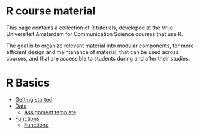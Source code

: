 R course material
============

This page contains a collection of R tutorials, developed at the Vrije Universiteit Amsterdam for Communication Science courses that use R. 

The goal is to organize relevant material into modular components, for more efficient design and maintenance of material, that can be used across courses, and that are accessible to students during and after their studies.

# R Basics

* [Getting started](tutorials/R_basics_1_getting_started.md)
* [Data](tutorials/R_basics_1_data.md)
  * [Assignment template](practise/R_basics_1_data_practise.Rmd)
* [Functions](tutorials/R_basics_3_functions.md)
  * [Functions](tutorials/R_basics_3_functions_practise.Rmd)


